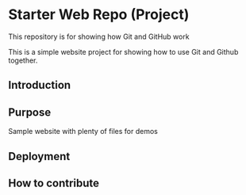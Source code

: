 # Starter Web Repo (Project)

This repository is for showing how Git and GitHub work

This is a simple website project for showing how to use Git and Github together.

## Introduction

## Purpose

Sample website with plenty of files for demos

## Deployment

## How to contribute